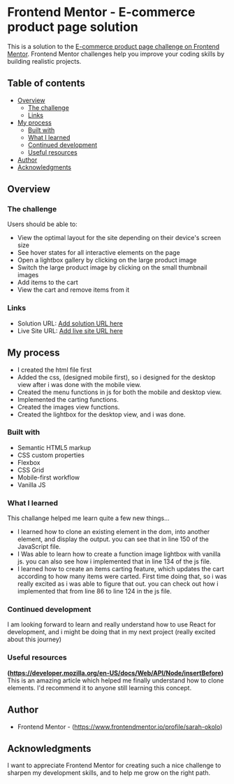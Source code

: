 # Frontend Mentor - E-commerce product page solution

This is a solution to the [E-commerce product page challenge on Frontend Mentor](https://www.frontendmentor.io/challenges/ecommerce-product-page-UPsZ9MJp6). Frontend Mentor challenges help you improve your coding skills by building realistic projects.

## Table of contents

- [Overview](#overview)
  - [The challenge](#the-challenge)
  - [Links](#links)
- [My process](#my-process)
  - [Built with](#built-with)
  - [What I learned](#what-i-learned)
  - [Continued development](#continued-development)
  - [Useful resources](#useful-resources)
- [Author](#author)
- [Acknowledgments](#acknowledgments)


## Overview

### The challenge

Users should be able to:

- View the optimal layout for the site depending on their device's screen size
- See hover states for all interactive elements on the page
- Open a lightbox gallery by clicking on the large product image
- Switch the large product image by clicking on the small thumbnail images
- Add items to the cart
- View the cart and remove items from it


### Links

- Solution URL: [Add solution URL here](https://github.com/Sarah-okolo/E-commerce-product-page)
- Live Site URL: [Add live site URL here](https://ecommerce-product-page-by-sarah-okolo.netlify.app/)


## My process
   
   - I created the html file first
   - Added the css, (designed mobile first), so i designed for the desktop view after i was done with the mobile view.
   - Created the menu functions in js for both the mobile and desktop view.
   - Implemented the carting functions.
   - Created the images view functions.
   - Created the lightbox for the desktop view, and i was done.
   
### Built with

- Semantic HTML5 markup
- CSS custom properties
- Flexbox
- CSS Grid
- Mobile-first workflow
- Vanilla JS


### What I learned

 This challange helped me learn quite a few new things...
 - I learned how to clone an existing element in the dom, into another element, and display the output.
  you can see that in line 150 of the JavaScript file. 
 - I Was able to learn how to create a function image lightbox with vanilla js. you can also see how i implemented that in line 134 of the js file.
 - I learned how to create an items carting feature, which updates the cart according to how many items were carted. First time doing that, so i was really excited as i was able to figure that out. you can check out how i implemented that from line 86 to line 124 in the js file.
 

### Continued development
 I am looking forward to learn and really understand how to use React for development, and i might be doing that in my next project (really excited about this journey)
 
 
### Useful resources
 **(https://developer.mozilla.org/en-US/docs/Web/API/Node/insertBefore)**
 This is an amazing article which helped me finally understand how to clone elements. I'd recommend it to anyone still learning this concept.


## Author

- Frontend Mentor - (https://www.frontendmentor.io/profile/sarah-okolo)


## Acknowledgments

I want to appreciate Frontend Mentor for creating such a nice challenge to sharpen my development skills, and to help me grow on the right path.
